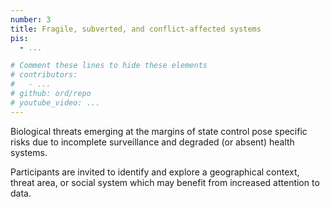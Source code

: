```yaml
---
number: 3
title: Fragile, subverted, and conflict-affected systems
pis:
  - ...

# Comment these lines to hide these elements
# contributors:
#   - ...
# github: ord/repo
# youtube_video: ...
---
```


Biological threats emerging at the margins of state control pose specific risks due to incomplete surveillance and degraded (or absent) health systems.

Participants are invited to identify and explore a geographical context, threat area, or social system which may benefit from increased attention to data.
